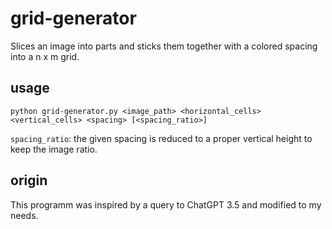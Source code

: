 # grid-generator
Slices an image into parts and sticks them together with a colored spacing into a n x m grid.

## usage
`
python grid-generator.py <image_path> <horizontal_cells> <vertical_cells> <spacing> [<spacing_ratio>]
`

`spacing_ratio`: the given spacing is reduced to a proper vertical height to keep the image ratio.


## origin
This programm was inspired by a query to ChatGPT 3.5 and modified to my needs.
